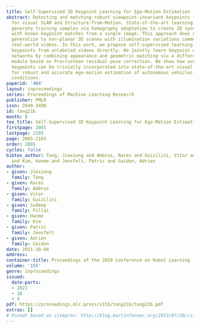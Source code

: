 ```yaml
---
title: Self-Supervised 3D Keypoint Learning for Ego-Motion Estimation
abstract: Detecting and matching robust viewpoint-invariant keypoints is critical
  for visual SLAM and Structure-from-Motion. State-of-the-art learning-based methods
  generate training samples via homography adaptation to create 2D synthetic views
  with known keypoint matches from a single image. This approach does not, however,
  generalize to non-planar 3D scenes with illumination variations commonly seen in
  real-world videos. In this work, we propose self-supervised learning depth-aware
  keypoints from unlabeled videos directly. We jointly learn keypoint and depth estimation
  networks by combining appearance and geometric matching via a differentiable structure-from-motion
  module based on Procrustean residual pose correction. We show how our self-supervised
  keypoints can be trivially incorporated into state-of-the-art visual odometry frameworks
  for robust and accurate ego-motion estimation of autonomous vehicles in real-world
  conditions.
paperid: '464'
layout: inproceedings
series: Proceedings of Machine Learning Research
publisher: PMLR
issn: 2640-3498
id: tang21b
month: 0
tex_title: Self-Supervised 3D Keypoint Learning for Ego-Motion Estimation
firstpage: 2085
lastpage: 2103
page: 2085-2103
order: 2085
cycles: false
bibtex_author: Tang, Jiexiong and Ambrus, Rares and Guizilini, Vitor and Pillai, Sudeep
  and Kim, Hanme and Jensfelt, Patric and Gaidon, Adrien
author:
- given: Jiexiong
  family: Tang
- given: Rares
  family: Ambrus
- given: Vitor
  family: Guizilini
- given: Sudeep
  family: Pillai
- given: Hanme
  family: Kim
- given: Patric
  family: Jensfelt
- given: Adrien
  family: Gaidon
date: 2021-10-04
address:
container-title: Proceedings of the 2020 Conference on Robot Learning
volume: '155'
genre: inproceedings
issued:
  date-parts:
  - 2021
  - 10
  - 4
pdf: https://proceedings.mlr.press/v155/tang21b/tang21b.pdf
extras: []
# Format based on citeproc: http://blog.martinfenner.org/2013/07/30/citeproc-yaml-for-bibliographies/
---
```

